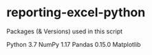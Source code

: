 # reporting-excel-python


Packages (& Versions) used in this script

Python 3.7
NumPy 1.17
Pandas 0.15.0
Matplotlib
